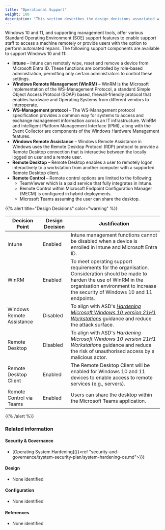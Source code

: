 ```yaml
---
title: "Operational Support"
weight: 100
description: "This section describes the design decisions associated with operational support for Windows 10 and 11 endpoints configured according to guidance in ASD's Blueprint for Secure Cloud."
---
```


Windows 10 and 11, and supporting management tools, offer various Standard Operating Environment (SOE) support features to enable support staff to access a machine remotely or provide users with the option to perform automated repairs. The following support components are available to support Windows 10 and 11:

* **Intune** – Intune can remotely wipe, reset and remove a device from Microsoft Entra ID. These functions are controlled by role-based administration, permitting only certain administrators to control these settings.
* **Windows Remote Management (WinRM)** – WinRM is the Microsoft implementation of the WS-Management Protocol, a standard Simple Object Access Protocol (SOAP) based, firewall-friendly protocol that enables hardware and Operating Systems from different vendors to interoperate.
* **WS-Management protocol** - The WS-Management protocol specification provides a common way for systems to access and exchange management information across an IT infrastructure. WinRM and Intelligent Platform Management Interface (IPMI), along with the Event Collector are components of the Windows Hardware Management features.
* **Windows Remote Assistance** – Windows Remote Assistance in Windows uses the Remote Desktop Protocol (RDP) protocol to provide a Remote Desktop connection that is interactive between the locally logged on user and a remote user.
* **Remote Desktop** – Remote Desktop enables a user to remotely logon interactively to a workstation from another computer with a supported Remote Desktop client.
* **Remote Control** – Remote control options are limited to the following:
  * TeamViewer which is a paid service that fully integrates in Intune.
  * Remote Control within Microsoft Endpoint Configuration Manager (MECM) is configured in hybrid deployments.
  * Microsoft Teams assuming the user can share the desktop.

{{% alert title="Design Decisions" color="warning" %}}

| Decision Point            | Design Decision | Justification                                                                                                                                                                                                 |
|---------------------------|-----------------|---------------------------------------------------------------------------------------------------------------------------------------------------------------------------------------------------------------|
| Intune                    | Enabled         | Intune management functions cannot be disabled when a device is enrolled in Intune and Microsoft Entra ID.                                                                                                    |
| WinRM                     | Enabled         | To meet operating support requirements for the organisation. Consideration should be made to harden the use of WinRM in the organisation environment to increase the security of Windows 10 and 11 endpoints. |
| Windows Remote Assistance | Disabled        | To align with ASD's [*Hardening Microsoft Windows 10 version 21H1 Workstations*](https://www.cyber.gov.au/resources-business-and-government/maintaining-devices-and-systems/system-hardening-and-administration/system-hardening/hardening-microsoft-windows-10-version-21h1-workstations) guidance and reduce the attack surface.                                                                                                                           |
| Remote Desktop            | Disabled        | To align with ASD's *Hardening Microsoft Windows 10 version 21H1 Workstations* guidance and reduce the risk of unauthorised access by a malicious actor.                                                                                                     |
| Remote Desktop Client     | Enabled         | The Remote Desktop Client will be enabled for Windows 10 and 11 devices to enable access to remote services (e.g., servers).                                                                                  |
| Remote Control via Teams  | Enabled         | Users can share the desktop within the Microsoft Teams application.                                                                                                                                           |

{{% /alert %}}

### Related information

#### Security & Governance

* [Operating System Hardening]({{<ref "security-and-governance/system-security-plan/system-hardening-os.md">}})

#### Design

* None identified

#### Configuration

* None identified

#### References

* None identified